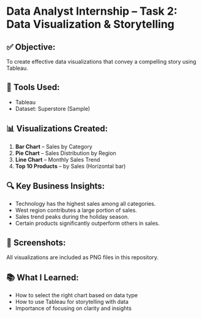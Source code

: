 # Data Analyst Internship – Task 2: Data Visualization & Storytelling

## ✅ Objective:
To create effective data visualizations that convey a compelling story using Tableau.

## 🧰 Tools Used:
- Tableau
- Dataset: Superstore (Sample)

## 📊 Visualizations Created:
1. **Bar Chart** – Sales by Category
2. **Pie Chart** – Sales Distribution by Region
3. **Line Chart** – Monthly Sales Trend
4. **Top 10 Products** – by Sales (Horizontal bar)

## 🔍 Key Business Insights:
- Technology has the highest sales among all categories.
- West region contributes a large portion of sales.
- Sales trend peaks during the holiday season.
- Certain products significantly outperform others in sales.

## 📸 Screenshots:
All visualizations are included as PNG files in this repository.

## 📚 What I Learned:
- How to select the right chart based on data type
- How to use Tableau for storytelling with data
- Importance of focusing on clarity and insights
